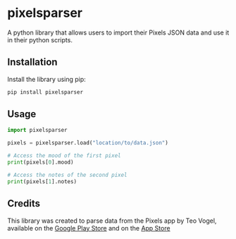 # pixelsparser

A python library that allows users to import their Pixels JSON data and use it in their python scripts.

## Installation

Install the library using pip:

```bash
pip install pixelsparser
```

## Usage

```python
import pixelsparser

pixels = pixelsparser.load("location/to/data.json")

# Access the mood of the first pixel
print(pixels[0].mood)

# Access the notes of the second pixel
print(pixels[1].notes)
```

## Credits

This library was created to parse data from the Pixels app by Teo Vogel, available on the [Google Play Store](https://play.google.com/store/apps/details?id=ar.teovogel.yip) and on the [App Store](https://apps.apple.com/sg/app/pixels-mental-health-and-mood/id1481910141)
